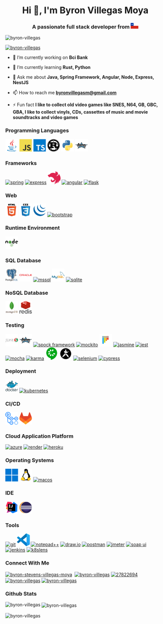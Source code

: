 <h1 align="center">Hi 👋, I'm Byron Villegas Moya</h1>
<h3 align="center">A passionate full stack developer from <img src="https://raw.githubusercontent.com/lipis/flag-icons/refs/heads/main/flags/4x3/cl.svg" width="24" height="18" alt="Chile" title="Chile" style="text-align: center;" /> </h3>

<p align="left"> <img src="https://komarev.com/ghpvc/?username=byron-villegas&label=Profile%20views&color=0e75b6&style=flat" alt="byron-villegas" /> </p>

<p align="left"> <a href="https://github.com/ryo-ma/github-profile-trophy"><img src="https://github-profile-trophy.vercel.app/?username=byron-villegas" alt="byron-villegas" /></a> </p>

- 🔭 I’m currently working on **Bci Bank**

- 🌱 I’m currently learning **Rust, Python**

- 💬 Ask me about **Java, Spring Framework, Angular, Node, Express, NestJS**

- 📫 How to reach me **byronvillegasm@gmail.com**

- ⚡ Fun fact **I like to collect old video games like SNES, N64, GB, GBC, GBA, I like to collect vinyls, CDs, cassettes of music and movie soundtracks and video games**

<h3 align="left">Programming Languages</h3>
<a href="https://www.java.com" target="_blank" rel="noreferrer"><img src="https://raw.githubusercontent.com/devicons/devicon/master/icons/java/java-original.svg" alt="java" width="40" height="40"/></a> 
<a href="https://developer.mozilla.org/en-US/docs/Web/JavaScript" target="_blank" rel="noreferrer"><img src="https://raw.githubusercontent.com/devicons/devicon/master/icons/javascript/javascript-original.svg" alt="javascript" width="40" height="40"/></a> 
<a href="https://www.typescriptlang.org/" target="_blank" rel="noreferrer"><img src="https://raw.githubusercontent.com/devicons/devicon/master/icons/typescript/typescript-original.svg" alt="typescript" width="40" height="40"/></a> 
<a href="https://www.rust-lang.org" target="_blank" rel="noreferrer"><img src="https://raw.githubusercontent.com/devicons/devicon/refs/heads/master/icons/rust/rust-original.svg" alt="rust" width="40" height="40"/></a> 
<a href="https://www.python.org" target="_blank" rel="noreferrer"><img src="https://raw.githubusercontent.com/devicons/devicon/master/icons/python/python-original.svg" alt="python" width="40" height="40"/></a> 
<a href="https://groovy-lang.org/" target="_blank" rel="noreferrer"><img src="https://github.com/devicons/devicon/blob/master/icons/groovy/groovy-original.svg" alt="groovy" width="40" height="40"/></a> 

<h3 align="left">Frameworks</h3>
<a href="https://spring.io/" target="_blank" rel="noreferrer"><img src="https://www.vectorlogo.zone/logos/springio/springio-icon.svg" alt="spring" width="40" height="40"/></a> 
<a href="https://expressjs.com" target="_blank" rel="noreferrer"><img src="https://expressjs.com/images/favicon.png" alt="express" width="40" height="40"/></a> 
<a href="https://nestjs.com/" target="_blank" rel="noreferrer"><img src="https://raw.githubusercontent.com/devicons/devicon/refs/heads/master/icons/nestjs/nestjs-original.svg" alt="nestjs" width="40" height="40"/></a> 
<a href="https://angular.io" target="_blank" rel="noreferrer"><img src="https://angular.io/assets/images/logos/angular/angular.svg" alt="angular" width="40" height="40"/></a> 
<a href="https://flask.palletsprojects.com/" target="_blank" rel="noreferrer"><img src="https://flask.palletsprojects.com/en/3.0.x/_images/flask-horizontal.png" alt="flask" width="110" height="40"/></a> 

<h3 align="left">Web</h3>
<a href="https://www.w3.org/html/" target="_blank" rel="noreferrer"><img src="https://raw.githubusercontent.com/devicons/devicon/master/icons/html5/html5-original-wordmark.svg" alt="html5" width="40" height="40"/></a> 
<a href="https://www.w3schools.com/css/" target="_blank" rel="noreferrer"><img src="https://raw.githubusercontent.com/devicons/devicon/master/icons/css3/css3-original-wordmark.svg" alt="css3" width="40" height="40"/></a> 
<a href="https://jquery.com/" target="_blank" rel="noreferrer"><img src="https://raw.githubusercontent.com/devicons/devicon/refs/heads/master/icons/jquery/jquery-original.svg" alt="jquery" width="40" height="40"/></a>
<a href="https://getbootstrap.com" target="_blank" rel="noreferrer"><img src="https://getbootstrap.com/docs/5.3/assets/img/favicons/favicon-32x32.png" alt="bootstrap" width="40" height="40"/></a>

<h3 align="left">Runtime Environment</h3>
<a href="https://nodejs.org" target="_blank" rel="noreferrer"><img src="https://raw.githubusercontent.com/devicons/devicon/master/icons/nodejs/nodejs-original-wordmark.svg" alt="nodejs" width="40" height="40"/></a>

<h3 align="left">SQL Database</h3>
<a href="https://www.postgresql.org" target="_blank" rel="noreferrer"><img src="https://raw.githubusercontent.com/devicons/devicon/master/icons/postgresql/postgresql-original-wordmark.svg" alt="postgresql" width="40" height="40"/></a> 
<a href="https://www.oracle.com/" target="_blank" rel="noreferrer"><img src="https://raw.githubusercontent.com/devicons/devicon/master/icons/oracle/oracle-original.svg" alt="oracle" width="40" height="40"/></a> 
<a href="https://www.microsoft.com/en-us/sql-server" target="_blank" rel="noreferrer"><img src="https://www.svgrepo.com/show/303229/microsoft-sql-server-logo.svg" alt="mssql" width="40" height="40"/></a> 
<a href="https://www.mysql.com/" target="_blank" rel="noreferrer"><img src="https://raw.githubusercontent.com/devicons/devicon/master/icons/mysql/mysql-original-wordmark.svg" alt="mysql" width="40" height="40"/></a>  
<a href="https://www.sqlite.org/" target="_blank" rel="noreferrer"><img src="https://www.vectorlogo.zone/logos/sqlite/sqlite-icon.svg" alt="sqlite" width="40" height="40"/></a>

<h3 align="left">NoSQL Database</h3>
<a href="https://www.mongodb.com/" target="_blank" rel="noreferrer"><img src="https://raw.githubusercontent.com/devicons/devicon/master/icons/mongodb/mongodb-original-wordmark.svg" alt="mongodb" width="40" height="40"/></a>  
<a href="https://redis.io" target="_blank" rel="noreferrer"><img src="https://raw.githubusercontent.com/devicons/devicon/master/icons/redis/redis-original-wordmark.svg" alt="redis" width="40" height="40"/></a>

<h3 align="left">Testing</h3>
<a href="https://junit.org/junit5/" target="_blank" rel="noreferrer"><img src="https://github.com/devicons/devicon/blob/master/icons/junit/junit-original-wordmark.svg" alt="junit" width="40" height="40"/></a> 
<a href="https://groovy-lang.org/" target="_blank" rel="noreferrer"><img src="https://github.com/devicons/devicon/blob/master/icons/groovy/groovy-original.svg" alt="groovy" width="40" height="40"/></a> 
<a href="https://spockframework.org/" target="_blank" rel="noreferrer"><img src="https://repository-images.githubusercontent.com/1161862/2dbfeaf3-633a-4cf6-bb8a-b0538c52767d" alt="spock framework" width="80" height="40"/></a> 
<a href="https://site.mockito.org/" target="_blank" rel="noreferrer"><img src="https://raw.githubusercontent.com/mockito/mockito.github.io/master/img/logo%402x.png" alt="mockito" width="65" height="40"/></a> 
<a href="https://docs.pytest.org/en/stable/" target="_blank" rel="noreferrer"><img src="https://raw.githubusercontent.com/devicons/devicon/refs/heads/master/icons/pytest/pytest-original.svg" alt="pytest" width="40" height="40"/></a> 
<a href="https://jasmine.github.io/" target="_blank" rel="noreferrer"><img src="https://www.vectorlogo.zone/logos/jasmine/jasmine-icon.svg" alt="jasmine" width="40" height="40"/></a> 
<a href="https://jestjs.io" target="_blank" rel="noreferrer"><img src="https://www.vectorlogo.zone/logos/jestjsio/jestjsio-icon.svg" alt="jest" width="40" height="40"/></a> 
<a href="https://mochajs.org" target="_blank" rel="noreferrer"><img src="https://www.vectorlogo.zone/logos/mochajs/mochajs-icon.svg" alt="mocha" width="40" height="40"/></a> 
<a href="https://karma-runner.github.io/latest/index.html" target="_blank" rel="noreferrer"><img src="https://raw.githubusercontent.com/detain/svg-logos/780f25886640cef088af994181646db2f6b1a3f8/svg/karma.svg" alt="karma" width="40" height="40"/></a> 
<a href="https://cucumber.io/" target="_blank" rel="noreferrer"><img src="https://raw.githubusercontent.com/devicons/devicon/refs/heads/master/icons/cucumber/cucumber-plain.svg" alt="cucumber" width="40" height="40"/></a> 
<a href="https://karatelabs.github.io/karate/" target="_blank" rel="noreferrer"><img src="https://raw.githubusercontent.com/devicons/devicon/refs/heads/master/icons/karatelabs/karatelabs-original.svg" alt="karate" width="40" height="40"/></a> 
<a href="https://www.selenium.dev" target="_blank" rel="noreferrer"><img src="https://raw.githubusercontent.com/detain/svg-logos/780f25886640cef088af994181646db2f6b1a3f8/svg/selenium-logo.svg" alt="selenium" width="40" height="40"/></a> 
<a href="https://www.cypress.io" target="_blank" rel="noreferrer"><img src="https://raw.githubusercontent.com/simple-icons/simple-icons/6e46ec1fc23b60c8fd0d2f2ff46db82e16dbd75f/icons/cypress.svg" alt="cypress" width="40" height="40"/></a>

<h3 align="left">Deployment</h3>
<a href="https://www.docker.com/" target="_blank" rel="noreferrer"><img src="https://raw.githubusercontent.com/devicons/devicon/master/icons/docker/docker-original-wordmark.svg" alt="docker" width="40" height="40"/></a> 
<a href="https://kubernetes.io" target="_blank" rel="noreferrer"><img src="https://www.vectorlogo.zone/logos/kubernetes/kubernetes-icon.svg" alt="kubernetes" width="40" height="40"/></a>

<h3 align="left">CI/CD</h3>
<a href="https://docs.github.com/en/actions" target="_blank" rel="noreferrer"><img src="https://raw.githubusercontent.com/devicons/devicon/refs/heads/master/icons/githubactions/githubactions-original.svg" alt="github actions" width="40" height="40"/></a> 
<a href="https://docs.gitlab.com/ee/ci/" target="_blank" rel="noreferrer"><img src="https://raw.githubusercontent.com/devicons/devicon/refs/heads/master/icons/gitlab/gitlab-original.svg" alt="gitlab ci/cd" width="40" height="40"/></a> 

<h3 align="left">Cloud Application Platform</h3>
<a href="https://azure.microsoft.com/en-in/" target="_blank" rel="noreferrer"><img src="https://www.vectorlogo.zone/logos/microsoft_azure/microsoft_azure-icon.svg" alt="azure" width="40" height="40"/></a> 
<a href="https://render.com/" target="_blank" rel="noreferrer"><img src="https://cdn.sanity.io/images/hvk0tap5/production/c4fd92ad649864b4aa2d4985072b9779bd7e8119-128x128.png?fit=max&auto=format" alt="render" width="40" height="40"/></a> 
<a href="https://heroku.com" target="_blank" rel="noreferrer"><img src="https://www.vectorlogo.zone/logos/heroku/heroku-icon.svg" alt="heroku" width="40" height="40"/></a> 

<h3 align="left">Operating Systems</h3>
<a href="https://www.microsoft.com/en-us/windows" target="_blank" rel="noreferrer"><img src="https://github.com/devicons/devicon/blob/master/icons/windows11/windows11-original.svg" alt="microsoft" width="40" height="40"/></a> 
<a href="https://www.linux.org/" target="_blank" rel="noreferrer"><img src="https://raw.githubusercontent.com/devicons/devicon/master/icons/linux/linux-original.svg" alt="linux" width="40" height="40"/></a> 
<a href="https://www.apple.com/" target="_blank" rel="noreferrer"><img src="https://upload.wikimedia.org/wikipedia/commons/thumb/2/21/MacOS_wordmark_%282017%29.svg/250px-MacOS_wordmark_%282017%29.svg.png" alt="macos" width="100" height="40"/></a>

<h3 align="left">IDE</h3>
<a href="https://www.jetbrains.com/idea/" target="_blank" rel="noreferrer"><img src="https://raw.githubusercontent.com/devicons/devicon/refs/heads/master/icons/intellij/intellij-original.svg" alt="intellij idea" width="40" height="40"/></a> 
<a href="https://eclipseide.org/" target="_blank" rel="noreferrer"><img src="https://github.com/devicons/devicon/blob/master/icons/eclipse/eclipse-original.svg" alt="eclipse ide" width="40" height="40"/></a> 

<h3 align="left">Tools</h3>
<a href="https://git-scm.com/" target="_blank" rel="noreferrer"><img src="https://www.vectorlogo.zone/logos/git-scm/git-scm-icon.svg" alt="git" width="40" height="40"/></a> 
<a href="https://code.visualstudio.com/" target="_blank" rel="noreferrer"><img src="https://raw.githubusercontent.com/devicons/devicon/refs/heads/master/icons/vscode/vscode-original.svg" alt="visual studio code" width="40" height="40"/></a> 
<a href="https://notepad-plus-plus.org/" target="_blank" rel="noreferrer"><img src="https://notepad-plus-plus.org/favicon.ico" alt="notepad++" width="40" height="40"/></a> 
<a href="https://app.diagrams.net/" target="_blank" rel="noreferrer"><img src="https://app.diagrams.net/favicon.ico" alt="draw.io" width="40" height="40"/></a> 
<a href="https://postman.com" target="_blank" rel="noreferrer"><img src="https://www.vectorlogo.zone/logos/getpostman/getpostman-icon.svg" alt="postman" width="40" height="40"/></a> 
<a href="https://jmeter.apache.org/" target="_blank" rel="noreferrer"><img src="https://jmeter.apache.org/images/logo.svg" alt="jmeter" width="100" height="40"/></a> 
<a href="https://www.soapui.org/" target="_blank" rel="noreferrer"><img src="https://static1.smartbear.co/smartbearbrand/media/images/home/soapui-icon.svg" alt="soap ui" width="40" height="40"/></a> 
<a href="https://www.jenkins.io" target="_blank" rel="noreferrer"><img src="https://www.vectorlogo.zone/logos/jenkins/jenkins-icon.svg" alt="jenkins" width="40" height="40"/></a>
<a href="https://k8slens.dev/" target="_blank" rel="noreferrer"><img src="https://k8slens.dev/_next/static/media/download-page-icon.747cafab.svg" alt="k8slens" width="40" height="40"/></a>

<h3 align="left">Connect With Me</h3>
<a href="https://linkedin.com/in/byron-stevens-villegas-moya" target="blank"><img align="center" src="https://raw.githubusercontent.com/rahuldkjain/github-profile-readme-generator/master/src/images/icons/Social/linked-in-alt.svg" alt="byron-stevens-villegas-moya" height="30" width="40"/></a>&nbsp;
<a href="https://dev.to/byron-villegas" target="blank"><img align="center" src="https://raw.githubusercontent.com/rahuldkjain/github-profile-readme-generator/master/src/images/icons/Social/devto.svg" alt="byron-villegas" height="30" width="40"/></a> 
<a href="https://stackoverflow.com/users/27822694" target="blank"><img align="center" src="https://raw.githubusercontent.com/rahuldkjain/github-profile-readme-generator/master/src/images/icons/Social/stack-overflow.svg" alt="27822694" height="30" width="40"/></a> 
<a href="https://codepen.io/byron-villegas" target="blank"><img align="center" src="https://raw.githubusercontent.com/rahuldkjain/github-profile-readme-generator/master/src/images/icons/Social/codepen.svg" alt="byron-villegas" height="30" width="40"/></a> 
<a href="https://codesandbox.com/byron-villegas" target="blank"><img align="center" src="https://raw.githubusercontent.com/rahuldkjain/github-profile-readme-generator/master/src/images/icons/Social/codesandbox.svg" alt="byron-villegas" height="30" width="40"/></a>

<h3 align="left">Github Stats</h3>
<p><img align="left" src="https://github-readme-stats.vercel.app/api/top-langs?username=byron-villegas&show_icons=true&locale=en&layout=compact" alt="byron-villegas" /></p>
<p>&nbsp;<img align="center" src="https://github-readme-stats.vercel.app/api?username=byron-villegas&show_icons=true&locale=en" alt="byron-villegas" /></p>
<p><img align="center" src="https://github-readme-streak-stats.herokuapp.com/?user=byron-villegas&" alt="byron-villegas" /></p>
